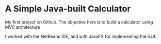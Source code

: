 # A Simple Java-built Calculator
My first project on Github. The objective here is to build a calculator using MVC architecture

I worked with the NetBeans IDE, and with JavaFX for implementing the GUI.
